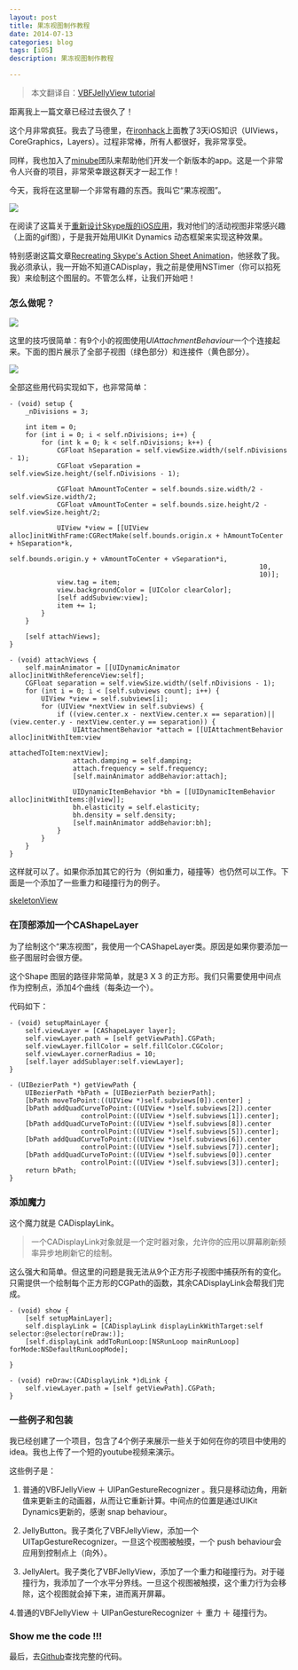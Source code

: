 ```yaml
---
layout: post
title: 果冻视图制作教程
date: 2014-07-13
categories: blog
tags: [iOS]
description: 果冻视图制作教程

---
```


> 本文翻译自：[VBFJellyView tutorial][1]

距离我上一篇文章已经过去很久了！

这个月非常疯狂。我去了马德里，在[ironhack][2]上面教了3天iOS知识（UIViews，CoreGraphics，Layers）。过程非常棒，所有人都很好，我非常享受。

同样，我也加入了[minube][3]团队来帮助他们开发一个新版本的app。这是一个非常令人兴奋的项目，非常荣幸跟这群天才一起工作！

今天，我将在这里聊一个非常有趣的东西。我叫它“果冻视图”。

![][4]

在阅读了这篇关于[重新设计Skype版的iOS应用][5]，我对他们的活动视图非常感兴趣（上面的gif图），于是我开始用UIKit Dynamics 动态框架来实现这种效果。

特别感谢这篇文章[Recreating Skype's Action Sheet Animation][6]，他拯救了我。我必须承认，我一开始不知道CADisplay，我之前是使用NSTimer（你可以掐死我）来绘制这个图层的。不管怎么样，让我们开始吧！

### 怎么做呢？

![][7]

这里的技巧很简单：有9个小的视图使用*UIAttachmentBehaviour*一个个连接起来。下面的图片展示了全部子视图（绿色部分）和连接件（黄色部分）。

![][8]

全部这些用代码实现如下，也非常简单：

    - (void) setup {
        _nDivisions = 3;
    
        int item = 0;
        for (int i = 0; i < self.nDivisions; i++) {
            for (int k = 0; k < self.nDivisions; k++) {
                CGFloat hSeparation = self.viewSize.width/(self.nDivisions - 1);
                CGFloat vSeparation = self.viewSize.height/(self.nDivisions - 1);
    
                CGFloat hAmountToCenter = self.bounds.size.width/2 - self.viewSize.width/2;
                CGFloat vAmountToCenter = self.bounds.size.height/2 - self.viewSize.height/2;
    
                UIView *view = [[UIView alloc]initWithFrame:CGRectMake(self.bounds.origin.x + hAmountToCenter + hSeparation*k,
                                                                   self.bounds.origin.y + vAmountToCenter + vSeparation*i,
                                                                   10,
                                                                   10)];
                view.tag = item;
                view.backgroundColor = [UIColor clearColor];
                [self addSubview:view];
                item += 1;
            }
        }
    
        [self attachViews];
    }
    
    - (void) attachViews {
        self.mainAnimator = [[UIDynamicAnimator alloc]initWithReferenceView:self];
        CGFloat separation = self.viewSize.width/(self.nDivisions - 1);
        for (int i = 0; i < [self.subviews count]; i++) {
            UIView *view = self.subviews[i];
            for (UIView *nextView in self.subviews) {
                if ((view.center.x - nextView.center.x == separation)||(view.center.y - nextView.center.y == separation)) {
                    UIAttachmentBehavior *attach = [[UIAttachmentBehavior alloc]initWithItem:view
                                                                          attachedToItem:nextView];
                    attach.damping = self.damping;
                    attach.frequency = self.frequency;
                    [self.mainAnimator addBehavior:attach];
    
                    UIDynamicItemBehavior *bh = [[UIDynamicItemBehavior alloc]initWithItems:@[view]];
                    bh.elasticity = self.elasticity;
                    bh.density = self.density;
                    [self.mainAnimator addBehavior:bh];
                }
            }
        }
    }
    

这样就可以了。如果你添加其它的行为（例如重力，碰撞等）也仍然可以工作。下面是一个添加了一些重力和碰撞行为的例子。

[skeletonView][9]

### 在顶部添加一个CAShapeLayer

为了绘制这个“果冻视图”，我使用一个CAShapeLayer类。原因是如果你要添加一些子图层时会很方便。

这个Shape 图层的路径非常简单，就是3 X 3 的正方形。我们只需要使用中间点作为控制点，添加4个曲线（每条边一个）。

代码如下：

    - (void) setupMainLayer {
        self.viewLayer = [CAShapeLayer layer];
        self.viewLayer.path = [self getViewPath].CGPath;
        self.viewLayer.fillColor = self.fillColor.CGColor;
        self.viewLayer.cornerRadius = 10;
        [self.layer addSublayer:self.viewLayer];
    }
    
    - (UIBezierPath *) getViewPath {
        UIBezierPath *bPath = [UIBezierPath bezierPath];
        [bPath moveToPoint:((UIView *)self.subviews[0]).center] ;
        [bPath addQuadCurveToPoint:((UIView *)self.subviews[2]).center
                      controlPoint:((UIView *)self.subviews[1]).center];
        [bPath addQuadCurveToPoint:((UIView *)self.subviews[8]).center
                      controlPoint:((UIView *)self.subviews[5]).center];
        [bPath addQuadCurveToPoint:((UIView *)self.subviews[6]).center
                      controlPoint:((UIView *)self.subviews[7]).center];
        [bPath addQuadCurveToPoint:((UIView *)self.subviews[0]).center
                      controlPoint:((UIView *)self.subviews[3]).center];
        return bPath;
    }
    

### 添加魔力

这个魔力就是 CADisplayLink。

> 一个CADisplayLink对象就是一个定时器对象，允许你的应用以屏幕刷新频率异步地刷新它的绘制。

这么强大和简单。但这里的问题是我无法从9个正方形子视图中捕获所有的变化。只需提供一个绘制每个正方形的CGPath的函数，其余CADisplayLink会帮我们完成。

    - (void) show {
        [self setupMainLayer];
        self.displayLink = [CADisplayLink displayLinkWithTarget:self selector:@selector(reDraw:)];
        [self.displayLink addToRunLoop:[NSRunLoop mainRunLoop] forMode:NSDefaultRunLoopMode];
    
    }
    
    - (void) reDraw:(CADisplayLink *)dLink {
        self.viewLayer.path = [self getViewPath].CGPath;
    }
    

### 一些例子和包装

我已经创建了一个项目，包含了4个例子来展示一些关于如何在你的项目中使用的idea。我也上传了一个短的youtube视频来演示。

这些例子是：

1.  普通的VBFJellyView ＋ UIPanGestureRecognizer 。我只是移动边角，用新值来更新主的动画器，从而让它重新计算。中间点的位置是通过UIKit Dynamics更新的，感谢 snap behaviour。

2.  JellyButton。我子类化了VBFJellyView，添加一个UITapGestureRecognizer。一旦这个视图被触摸，一个 push behaviour会应用到控制点上（向外）。

3.  JellyAlert。我子类化了VBFJellyView，添加了一个重力和碰撞行为。对于碰撞行为，我添加了一个水平分界线。一旦这个视图被触摸，这个重力行为会移除，这个视图就会掉下来，进而离开屏幕。

4\.普通的VBFJellyView ＋ UIPanGestureRecognizer ＋ 重力 ＋ 碰撞行为。

### Show me the code !!!

最后，去[Github][10]查找完整的代码。

 [1]: http://victorbaro.com/2014/07/vbfjellyview-tutorial/
 [2]: http://www.ironhack.com/
 [3]: http://www.minube.com/
 [4]: http://images.cnitblog.com/blog2015/406864/201503/181344385955337.gif
 [5]: http://blog.brianlovin.com/design-details-skype-for-ios
 [6]: http://holko.pl/2014/06/26/recreating-skypes-action-sheet-animation/
 [7]: http://images.cnitblog.com/blog2015/406864/201503/181353153608577.png
 [8]: http://images.cnitblog.com/blog2015/406864/201503/181356508137667.png
 [9]: http://victorbaro.com/wp-content/uploads/2014/07/skeletonView.mov
 [10]: https://github.com/iBaro/VBFJellyView